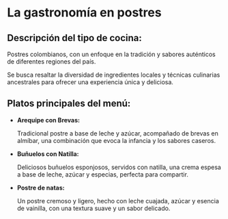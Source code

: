 # La gastronomía en postres

## Descripción del tipo de cocina: 

Postres colombianos, con un enfoque en la tradición y sabores auténticos de diferentes regiones del país. 

Se busca resaltar la diversidad de ingredientes locales y técnicas  culinarias ancestrales para ofrecer una experiencia única y deliciosa.


## Platos principales del menú:

- **Arequipe con Brevas:** 

  Tradicional postre a base de leche y azúcar, acompañado de brevas en almíbar, una  combinación que evoca la infancia y los sabores caseros. 

- **Buñuelos con Natilla:** 

  Deliciosos buñuelos esponjosos, servidos con natilla, una crema espesa a base de  leche, azúcar y especias, perfecta para compartir. 

- **Postre de natas:** 

  Un postre cremoso y ligero, hecho con leche cuajada, azúcar y esencia de vainilla, con una textura suave y un sabor delicado. 